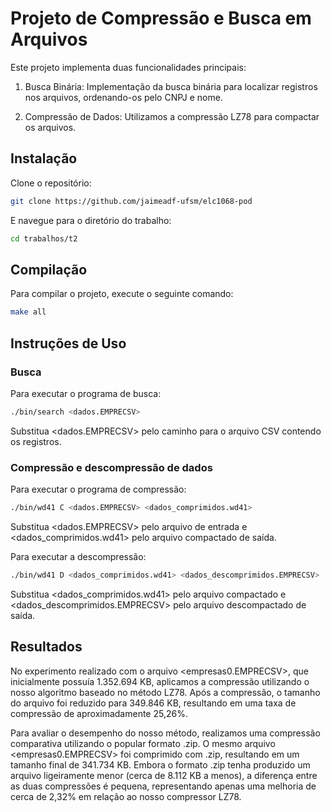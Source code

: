# Projeto de Compressão e Busca em Arquivos

Este projeto implementa duas funcionalidades principais:

1. Busca Binária: Implementação da busca binária para localizar registros nos arquivos, ordenando-os pelo CNPJ e nome.

2. Compressão de Dados: Utilizamos a compressão LZ78 para compactar os arquivos.


## Instalação

Clone o repositório:

```bash
git clone https://github.com/jaimeadf-ufsm/elc1068-pod
```

E navegue para o diretório do trabalho:

```bash
cd trabalhos/t2
```

## Compilação
Para compilar o projeto, execute o seguinte comando:

```bash
make all

```


## Instruções de Uso

### Busca

Para executar o programa de busca:

```bash
./bin/search <dados.EMPRECSV>
```
Substitua <dados.EMPRECSV> pelo caminho para o arquivo CSV contendo os registros.

### Compressão e descompressão de dados

Para executar o programa de compressão:

```bash
./bin/wd41 C <dados.EMPRECSV> <dados_comprimidos.wd41>
```

Substitua <dados.EMPRECSV> pelo arquivo de entrada e <dados_comprimidos.wd41> pelo arquivo compactado de saída.

Para executar a descompressão:

```bash
./bin/wd41 D <dados_comprimidos.wd41> <dados_descomprimidos.EMPRECSV>
```

Substitua <dados_comprimidos.wd41> pelo arquivo compactado e <dados_descomprimidos.EMPRECSV> pelo arquivo descompactado de saída.


## Resultados

No experimento realizado com o arquivo <empresas0.EMPRECSV>, que inicialmente possuía 1.352.694 KB, aplicamos a compressão utilizando o nosso algoritmo baseado no método LZ78. Após a compressão, o tamanho do arquivo foi reduzido para 349.846 KB, resultando em uma taxa de compressão de aproximadamente 25,26%.

Para avaliar o desempenho do nosso método, realizamos uma compressão comparativa utilizando o popular formato .zip. O mesmo arquivo <empresas0.EMPRECSV> foi comprimido com .zip, resultando em um tamanho final de 341.734 KB. Embora o formato .zip tenha produzido um arquivo ligeiramente menor (cerca de 8.112 KB a menos), a diferença entre as duas compressões é pequena, representando apenas uma melhoria de cerca de 2,32% em relação ao nosso compressor LZ78.
